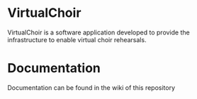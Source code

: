 # VirtualChoir
VirtualChoir is a software application developed to provide the infrastructure to enable virtual choir rehearsals.

# Documentation
Documentation can be found in the wiki of this repository
